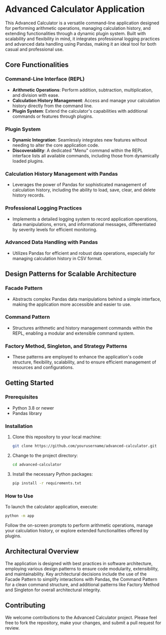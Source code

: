 
# Advanced Calculator Application

This Advanced Calculator is a versatile command-line application designed for performing arithmetic operations, managing calculation history, and extending functionalities through a dynamic plugin system. Built with scalability and flexibility in mind, it integrates professional logging practices and advanced data handling using Pandas, making it an ideal tool for both casual and professional use.

## Core Functionalities

### Command-Line Interface (REPL)
- **Arithmetic Operations**: Perform addition, subtraction, multiplication, and division with ease.
- **Calculation History Management**: Access and manage your calculation history directly from the command line.
- **Plugin System**: Extend the calculator's capabilities with additional commands or features through plugins.

### Plugin System
- **Dynamic Integration**: Seamlessly integrates new features without needing to alter the core application code.
- **Discoverability**: A dedicated "Menu" command within the REPL interface lists all available commands, including those from dynamically loaded plugins.

### Calculation History Management with Pandas
- Leverages the power of Pandas for sophisticated management of calculation history, including the ability to load, save, clear, and delete history records.

### Professional Logging Practices
- Implements a detailed logging system to record application operations, data manipulations, errors, and informational messages, differentiated by severity levels for efficient monitoring.

### Advanced Data Handling with Pandas
- Utilizes Pandas for efficient and robust data operations, especially for managing calculation history in CSV format.

## Design Patterns for Scalable Architecture

### Facade Pattern
- Abstracts complex Pandas data manipulations behind a simple interface, making the application more accessible and easier to use.

### Command Pattern
- Structures arithmetic and history management commands within the REPL, enabling a modular and extensible command system.

### Factory Method, Singleton, and Strategy Patterns
- These patterns are employed to enhance the application's code structure, flexibility, scalability, and to ensure efficient management of resources and configurations.

## Getting Started

### Prerequisites
- Python 3.8 or newer
- Pandas library

### Installation
1. Clone this repository to your local machine:
   ```sh
   git clone https://github.com/yourusername/advanced-calculator.git
   ```
2. Change to the project directory:
   ```sh
   cd advanced-calculator
   ```
3. Install the necessary Python packages:
   ```sh
   pip install -r requirements.txt
   ```

### How to Use
To launch the calculator application, execute:
```sh
python -m app
```
Follow the on-screen prompts to perform arithmetic operations, manage your calculation history, or explore extended functionalities offered by plugins.

## Architectural Overview

The application is designed with best practices in software architecture, employing various design patterns to ensure code modularity, extensibility, and maintainability. Key architectural decisions include the use of the Facade Pattern to simplify interactions with Pandas, the Command Pattern for a clean command structure, and additional patterns like Factory Method and Singleton for overall architectural integrity.

## Contributing

We welcome contributions to the Advanced Calculator project. Please feel free to fork the repository, make your changes, and submit a pull request for review.
